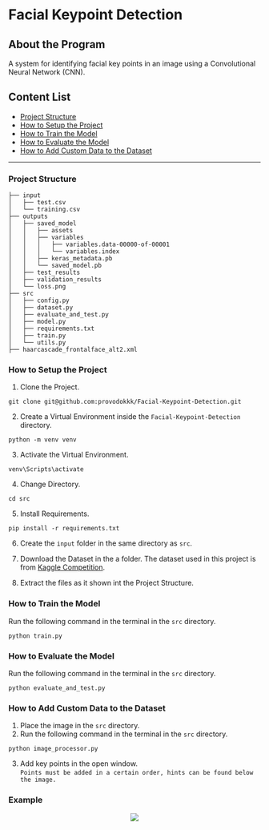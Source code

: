 # Facial Keypoint Detection

## About the Program
A system for identifying facial key points in an image using a Convolutional Neural Network (CNN).

## Content List
- [Project Structure](#anchor_1)
- [How to Setup the Project](#anchor_2)
- [How to Train the Model](#anchor_3)
- [How to Evaluate the Model](#anchor_4)
- [How to Add Custom Data to the Dataset](#anchor_5)
---

<a id = "anchor_1"></a>
### Project Structure
```
├── input
│   ├── test.csv
│   └── training.csv
├── outputs
│   ├── saved_model
│   │   ├── assets
│   │   ├── variables
│   │   │   ├── variables.data-00000-of-00001
│   │   │   └── variables.index
│   │   ├── keras_metadata.pb
│   │   └── saved_model.pb
│   ├── test_results
│   ├── validation_results
│   └── loss.png
├── src
│   ├── config.py
│   ├── dataset.py
│   ├── evaluate_and_test.py
│   ├── model.py
│   ├── requirements.txt
│   ├── train.py
│   └── utils.py
├── haarcascade_frontalface_alt2.xml
```

<a id = "anchor_2"></a>
### How to Setup the Project

1. Clone the Project.
```
git clone git@github.com:provodokkk/Facial-Keypoint-Detection.git
```

2. Create a Virtual Environment inside the `Facial-Keypoint-Detection` directory.
```
python -m venv venv
```

3. Activate the Virtual Environment.
```
venv\Scripts\activate
```

4. Change Directory.
```
cd src
```

5. Install Requirements.
```
pip install -r requirements.txt
```

6. Create the `input` folder in the same directory as `src`.

7. Download the Dataset in the a folder.
The dataset used in this project is from [Kaggle Competition](https://www.kaggle.com/competitions/facial-keypoints-detection/data).

8. Extract the files as it shown int the Project Structure.


<a id = "anchor_3"></a>
### How to Train the Model
Run the following command in the terminal in the `src` directory.

```
python train.py 
```


<a id = "anchor_4"></a>
### How to Evaluate the Model
Run the following command in the terminal in the `src` directory.

```
python evaluate_and_test.py 
```

<a id = "anchor_5"></a>
### How to Add Custom Data to the Dataset
1. Place the image in the `src` directory.
2. Run the following command in the terminal in the `src` directory.
```
python image_processor.py
```
3. Add key points in the open window.\
`Points must be added in a certain order, hints can be found below the image.`

### Example
<p align="center">
  <img src="https://github.com/provodokkk/Facial-Keypoint-Detection/assets/105476685/ab8777c6-7a30-4da8-ae02-7fe65dc704b8"/>
</p>
